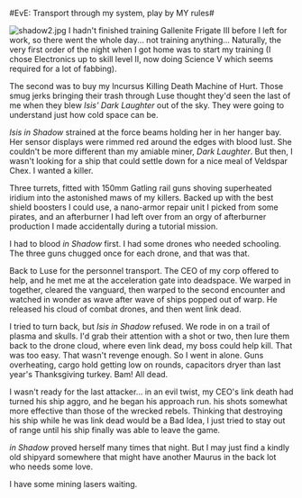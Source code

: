 #EvE: Transport through my system, play by MY rules#

![shadow2.jpg](http://westkarana.com/wp-content/uploads/2007/07/shadow2.jpg)
I hadn't finished training Gallenite Frigate III before I left for work, so there went the whole day... not training anything... Naturally, the very first order of the night when I got home was to start my training (I chose Electronics up to skill level II, now doing Science V which seems required for a lot of fabbing).

The second was to buy my Incursus Killing Death Machine of Hurt. Those smug jerks bringing their trash through Luse thought they'd seen the last of me when they blew *Isis' Dark Laughter* out of the sky. They were going to understand just how cold space can be.

*Isis in Shadow* strained at the force beams holding her in her hanger bay. Her sensor displays were rimmed red around the edges with blood lust. She couldn't be more different than my amiable miner, *Dark Laughter*. But then, I wasn't looking for a ship that could settle down for a nice meal of Veldspar Chex. I wanted a killer.

Three turrets, fitted with 150mm Gatling rail guns shoving superheated iridium into the astonished maws of my killers. Backed up with the best shield boosters I could use, a nano-armor repair unit I picked from some pirates, and an afterburner I had left over from an orgy of afterburner production I made accidentally during a tutorial mission.

I had to blood *in Shadow* first. I had some drones who needed schooling. The three guns chugged once for each drone, and that was that.

Back to Luse for the personnel transport. The CEO of my corp offered to help, and he met me at the acceleration gate into deadspace. We warped in together, cleared the vanguard, then warped to the second encounter and watched in wonder as wave after wave of ships popped out of warp. He released his cloud of combat drones, and then went link dead.

I tried to turn back, but *Isis in Shadow* refused. We rode in on a trail of plasma and skulls. I'd grab their attention with a shot or two, then lure them back to the drone cloud, where even link dead, my boss could help kill. That was too easy. That wasn't revenge enough. So I went in alone. Guns overheating, cargo hold getting low on rounds, capacitors dryer than last year's Thanksgiving turkey. Bam! All dead.

I wasn't ready for the last attacker... in an evil twist, my CEO's link death had turned his ship aggro, and he began his approach run. his shots somewhat more effective than those of the wrecked rebels. Thinking that destroying his ship while he was link dead would be a Bad Idea, I just tried to stay out of range until his ship finally was able to leave the game.

*in Shadow* proved herself many times that night. But I may just find a kindly old shipyard somewhere that might have another Maurus in the back lot who needs some love.

I have some mining lasers waiting.
